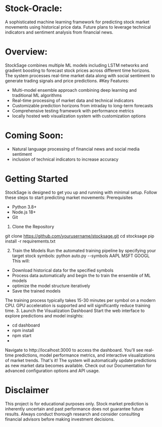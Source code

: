 # Stock-Oracle:
A sophisticated machine learning framework for predicting stock market movements using historical price data. Future plans to leverage technical indicators and sentiment analysis from financial news.

# Overview:
StockSage combines multiple ML models including LSTM networks and gradient boosting to forecast stock prices across different time horizons. The system processes real-time market data along with social sentiment to generate trading signals and price predictions.
#Key Features:
- Multi-model ensemble approach combining deep learning and traditional ML algorithms
- Real-time processing of market data and technical indicators
- Customizable prediction horizons from intraday to long-term forecasts
- Comprehensive testing framework with performance metrics
- locally hosted web visualization system with customization options

# Coming Soon:
- Natural language processing of financial news and social media sentiment
- inclusion of technical indicators to increase accuracy

# Getting Started
StockSage is designed to get you up and running with minimal setup. Follow these steps to start predicting market movements:
Prerequisites

- Python 3.8+
- Node.js 18+
- Git

1. Clone the Repository

git clone https://github.com/yourusername/stocksage.git
cd stocksage
pip install -r requirements.txt

2. Train the Models
Run the automated training pipeline by specifying your target stock symbols:
python auto.py --symbols AAPL MSFT GOOGL
This will:
- Download historical data for the specified symbols
- Process data automatically and begin the to train the ensemble of ML models
- optimize the model structure iteratively
- Save the trained models

The training process typically takes 15-30 minutes per symbol on a modern CPU. GPU acceleration is supported and will significantly reduce training time.
3. Launch the Visualization Dashboard
Start the web interface to explore predictions and model insights:

- cd dashboard
- npm install
- npm start
- 
Navigate to http://localhost:3000 to access the dashboard. You'll see real-time predictions, model performance metrics, and interactive visualizations of market trends.
That's it! The system will automatically update predictions as new market data becomes available. Check out our Documentation for advanced configuration options and API usage.

# Disclaimer
This project is for educational purposes only. Stock market prediction is inherently uncertain and past performance does not guarantee future results. Always conduct thorough research and consider consulting financial advisors before making investment decisions.
